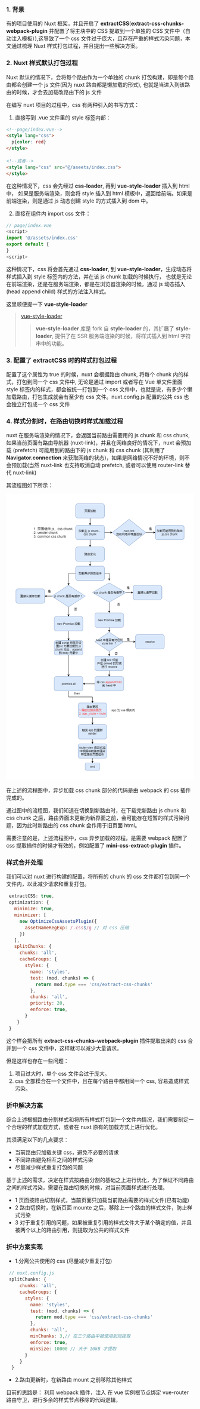 ### 1. 背景
有的项目使用的 Nuxt 框架，并且开启了 **extractCSS**(**extract-css-chunks-webpack-plugin** 并配置了将主块中的 CSS 提取到一个单独的 CSS 文件中（自动注入模板）),这导致了一个 css 文件过于庞大，且存在严重的样式污染问题，本文通过梳理 Nuxt 样式打包过程，并且提出一些解决方案。

### 2. Nuxt 样式默认打包过程
Nuxt 默认的情况下，会将每个路由作为一个单独的 chunk 打包构建，即是每个路由都会创建一个 js 文件(因为 nuxt 路由都是懒加载的形式), 也就是当进入到该路由的时候，才会去加载改路由下的 js 文件

在编写 nuxt 项目的过程中，css 有两种引入的书写方式：

1. 直接写到 .vue 文件里的 style 标签内部：
```html
<!--page/index.vue-->
<style lang="css">
  p{color: red}
</style>

<!--或者-->
<style lang="css" src="@/aseets/index.css">
</style>
```
在这种情况下，css 会先经过 **css-loader**, 再到 **vue-style-loader** 插入到 html 中， 如果是服务端渲染，则会将 style 插入到 html 模板中，返回给前端。如果是前端渲染，则是通过 js 动态创建 style 的方式插入到 dom 中。


2. 直接在组件内 import css 文件：

```javascript
// page/index.vue
<script>
import '@/assets/index.css'
export default {
}
<script>
```
这种情况下，css 将会首先通过 **css-loader**, 到 **vue-style-loader**，生成动态将样式插入到 style 标签内的方法，并在该 js chunk 加载的时候执行， 也就是无论在前端渲染，还是在服务端渲染，都是在浏览器渲染的时候，通过 js 动态插入(head append child) 样式的方法注入样式。

这里顺便提一下 **vue-style-loader**  

>[vue-style-loader](https://github.com/vuejs/vue-style-loader)  
>>**vue-style-loader** 库是 fork 自 **style-loader** 的，其扩展了 **style-loader**, 提供了在 SSR 服务端渲染的时候，将样式插入到 html 字符串中的功能。


### 3. 配置了 extractCSS 时的样式打包过程
配置了这个属性为 true 的时候，nuxt 会根据路由 chunk, 将每个 chunk 内的样式，打包到同一个 css 文件中, 无论是通过 import 或者写在 Vue 单文件里面 style 标签内的样式，都会被统一打包到一个 css 文件中，也就是说，有多少个懒加载路由，打包生成就会有至少有 css 文件。nuxt.config.js 配置的公共 css 也会独立打包成一个 css 文件


### 4. 样式分割时，在路由切换时样式加载过程

nuxt 在服务端渲染的情况下，会返回当前路由需要用的 js chunk 和 css chunk, 如果当前页面有路由导航器 (nuxt-link)，并且在网络良好的情况下，nuxt 会预加载 (prefetch) 可能用到的路由下的 js chunk 和 css chunk (其利用了 **Navigator.connection** 来获取网络的状态)，如果是网络情况不好的环境，则不会预加载(当然 nuxt-link 也支持取消自动 prefetch, 或者可以使用 router-link 替代 nuxt-link)


其流程图如下所示：  


![路由懒加载流程](./images/process.png)  


在上述的流程图中，异步加载 css chunk 部分的代码是由 webpack 的 css 插件完成的。


通过图中的流程图，我们知道在切换到新路由时，在下载完新路由 js chunk 和 css chunk 之后，路由界面未更新为新界面之前，会可能存在短暂的样式污染问题，因为此时新路由的 css chunk 会作用于旧页面 html。


需要注意的是，上述流程图中，css 异步加载的过程，是需要 webpack 配置了 css 提取插件的时候才有效的，例如配置了 **mini-css-extract-plugin** 插件。


### 样式合并处理
我们可以对 nuxt 进行构建的配置，将所有的 chunk 的 css 文件都打包到同一个文件内，以此减少请求和重复打包。

```javascript
 extractCSS: true,
 optimization: {
   minimize: true,
   minimizer: [
     new OptimizeCssAssetsPlugin({
       assetNameRegExp: /.css$/g // 对 css 压缩
     })
   ],
   splitChunks: {
     chunks: 'all',
     cacheGroups: {
       styles: {
         name: 'styles',
         test: (mod, chunks) => {
           return mod.type === 'css/extract-css-chunks'
         },
         chunks: 'all',
         priority: 20,
         enforce: true,
       }
    }
 }
```  

这个样会把所有 **extract-css-chunks-webpack-plugin** 插件提取出来的 css 合并到一个 css 文件中，这样就可以减少大量请求。

但是这样也存在一些问题：

1. 项目过大时，单个 css 文件会过于庞大。
2. css 全部糅合在一个文件中，且在每个路由中都用同一个 css, 容易造成样式污染。


### 折中解决方案
综合上述根据路由分割样式和将所有样式打包到一个文件内情况，我们需要制定一个合理的样式加载方式，或者在 nuxt 原有的加载方式上进行优化。

其须满足以下的几点要求：
- 当前路由只加载关键 css，避免不必要的请求
- 不同路由避免相互之间的样式污染
- 尽量减少样式重复打包的问题

基于上述的需求，决定在样式按路由分割的基础之上进行优化，为了保证不同路由之间的样式污染，需要在路由切换的时候，对当前页面样式进行处理。

- 1 页面按路由切割样式，当前页面只加载当前路由需要的样式文件(已有功能)
- 2 路由切换时，在新页面 mounte 之后，移除上一个路由的样式文件，防止样式污染
- 3 对于重复引用的问题，如果被重复引用的样式文件大于某个确定的值，并且被两个以上的路由引用，则提取为公共的样式文件


### 折中方案实现
- 1.分离公共使用的 css (尽量减少重复打包)

```javascript
 // nuxt.config.js
 splitChunks: {
     chunks: 'all',
     cacheGroups: {
       styles: {
         name: 'styles',
         test: (mod, chunks) => {
           return mod.type === 'css/extract-css-chunks'
         },
         chunks: 'all',
         minChunks: 3,// 在三个路由中被使用到则提取
         enforce: true,
         minSize: 10000 // 大于 10kB 才提取
       }
     }
  }
```

- 2.路由更新时，在新路由 mount 之前移除其他样式

目前的思路是： 利用 webpack 插件，注入 在 vue 实例根节点绑定 vue-router 路由守卫，进行多余的样式节点移除的代码逻辑， 


















